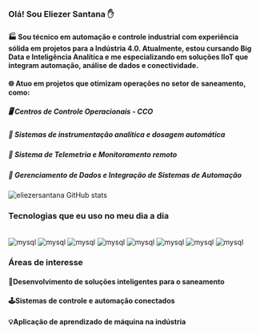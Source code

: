 
### Olá! Sou Eliezer Santana ✋

#### 🏭 Sou técnico em automação e controle industrial com experiência sólida em projetos para a Indústria 4.0. Atualmente, estou cursando Big Data e Inteligência Analítica e me especializando em soluções IIoT que integram automação, análise de dados e conectividade.
#### 🌐 Atuo em projetos que otimizam operações no setor de saneamento, como:

##### 🖥️ Centros de Controle Operacionais - CCO
##### 🔧 Sistemas de instrumentação analítica e dosagem automática
##### 📡 Sistema de Telemetria e Monitoramento remoto
##### 🛜 Gerenciamento de Dados e Integração de Sistemas de Automação

</div>

![eliezersantana GitHub stats](https://github-readme-stats.vercel.app/api?username=eliezersantana&theme=blue-green)


### Tecnologias que eu uso no meu dia a dia
<div style="display: inline_block"><br/>
  <img aling="center" alt="mysql" src="https://img.shields.io/badge/MySQL-005C84?style=for-the-badge&logo=mysql&logoColor=white">
  <img aling="center" alt="mysql" src="https://img.shields.io/badge/Arduino-00979D?style=for-the-badge&logo=Arduino&logoColor=white">
  <img aling="center" alt="mysql" src="https://img.shields.io/badge/Python-3776AB?style=for-the-badge&logo=python&logoColor=white">
  <img aling="center" alt="mysql" src="https://img.shields.io/badge/HTML-239120?style=for-the-badge&logo=html5&logoColor=white">
  <img aling="center" alt="mysql" src="https://img.shields.io/badge/Node.js-43853D?style=for-the-badge&logo=node.js&logoColor=white">
  <img aling="center" alt="mysql" src="https://img.shields.io/badge/C%2B%2B-00599C?style=for-the-badge&logo=c%2B%2B&logoColor=white">
  <img aling="center" alt="mysql" src="https://img.shields.io/badge/R-276DC3?style=for-the-badge&logo=r&logoColor=white">
  <img aling="center" alt="mysql" src="https://img.shields.io/badge/JavaScript-323330?style=for-the-badge&logo=javascript&logoColor=F7DF1E">


</div>


### Áreas de interesse

#### 🚰Desenvolvimento de soluções inteligentes para o saneamento
#### 🕹️Sistemas de controle e automação conectados
#### 💡Aplicação de aprendizado de máquina na indústria

